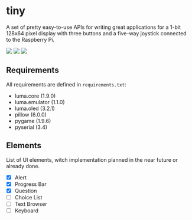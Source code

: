 # tiny

A set of pretty easy-to-use APIs for writing great applications for a 1-bit 128x64 pixel display with three buttons and a five-way joystick connected to the Raspberry Pi.

![](http://g.recordit.co/xxTbur4VOO.gif) ![](http://g.recordit.co/xY97kqQujN.gif) ![](http://g.recordit.co/ncgfFEVx5Q.gif)

## Requirements

All requirements are defined in `requirements.txt`:

- luma.core (1.9.0)
- luma.emulator (1.1.0)
- luma.oled (3.2.1)
- pillow (6.0.0)
- pygame (1.9.6)
- pyserial (3.4)

## Elements

List of UI elements, witch implementation planned in the near future or already done.

- [x] Alert
- [x] Progress Bar
- [x] Question
- [ ] Choice List
- [ ] Text Browser
- [ ] Keyboard
